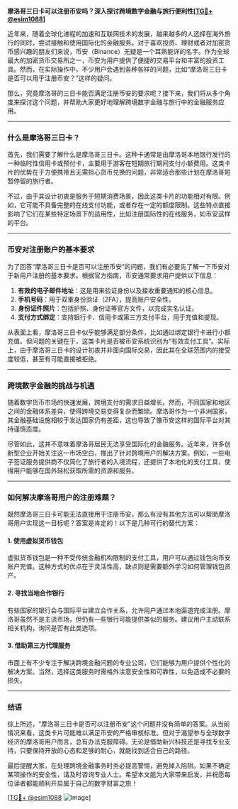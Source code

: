 **摩洛哥三日卡可以注册币安吗？深入探讨跨境数字金融与旅行便利性[[TG💪+ @esim1088](https://t.me/s/esim1088)]**

近年来，随着全球化进程的加速和互联网技术的发展，越来越多的人选择在海外旅行的同时，尝试接触和使用国际化的金融服务。对于喜欢投资、理财或者对加密货币感兴趣的朋友们来说，币安（Binance）无疑是一个耳熟能详的名字。作为全球最大的加密货币交易所之一，币安为用户提供了便捷的交易平台和丰富的投资工具。然而，在实际操作中，不少用户会遇到各种各样的问题，比如“摩洛哥三日卡是否可以用于注册币安？”这样的疑问。

那么，究竟摩洛哥的三日卡能否满足注册币安的要求呢？接下来，我们将从多个角度来探讨这个问题，并帮助大家更好地理解跨境数字金融与旅行中的金融服务应用。

---

### 什么是摩洛哥三日卡？

首先，我们需要了解什么是摩洛哥三日卡。这种卡通常是由摩洛哥本地银行发行的一种临时性信用卡或预付卡，主要用于游客在短期旅行期间支付小额费用。这类卡片的优势在于方便携带且无需担心货币兑换的问题，非常适合那些计划在摩洛哥短暂停留的旅行者。

不过，由于其设计初衷是服务于短期消费场景，因此这类卡片的功能相对有限。例如，它可能不具备完整的在线支付功能，或者存在一定的额度限制。这些特点直接影响了它们在某些特定场景下的适用性，比如注册国际性的在线服务，如币安这样的平台。

---

### 币安对注册账户的基本要求

为了回答“摩洛哥三日卡是否可以注册币安”的问题，我们有必要先了解一下币安对于新用户注册的基本要求。根据官方指南，币安通常要求用户提供以下信息：

1. **有效的电子邮件地址**：这是用来验证身份以及接收重要通知的核心信息。
2. **手机号码**：用于双重身份验证（2FA），提高账户安全性。
3. **身份证件照片**：包括护照、身份证等官方文件，以完成实名认证。
4. **支付方式绑定**：支持银行卡、信用卡或第三方支付平台，用于充值和提现。

从表面上看，摩洛哥三日卡似乎能够满足部分条件，比如通过绑定银行卡进行小额充值。但问题的关键在于，这类卡片是否被币安系统识别为“有效支付工具”。实际上，由于摩洛哥三日卡的设计初衷并非面向国际交易，因此其在全球范围内的接受度较低，甚至有可能直接被拒绝。

---

### 跨境数字金融的挑战与机遇

随着数字货币市场的快速发展，跨境支付的需求日益增长。然而，不同国家和地区之间的金融体系差异，使得跨境交易变得复杂而繁琐。摩洛哥作为一个非洲国家，其金融基础设施相较于发达国家仍有差距，这也导致了像币安这样的国际平台对其持谨慎态度。

尽管如此，这并不意味着摩洛哥居民无法享受国际化的金融服务。近年来，许多创新型企业开始关注这一市场空白，推出了针对跨境用户的解决方案。例如，一些电子签证服务提供商不仅简化了旅行者的入境流程，还提供了本地化的支付工具，使得用户能够在国外轻松获取所需的资源和服务。

---

### 如何解决摩洛哥用户的注册难题？

既然摩洛哥三日卡可能无法直接用于注册币安，那么有没有其他方法可以帮助摩洛哥用户实现这一目标呢？答案是肯定的！以下是几种可行的替代方案：

#### 1. 使用虚拟货币钱包
虚拟货币钱包是一种不受传统金融机构限制的支付工具，用户可以通过钱包向币安账户充值。这种方式的优点在于灵活性高，缺点则是需要额外学习如何管理钱包资产。

#### 2. 寻找当地合作银行
有些国家的银行会与国际平台建立合作关系，允许用户通过本地渠道完成注册。摩洛哥虽然不是主流市场，但仍有一些银行可能提供类似的服务。建议用户主动联系相关机构，询问是否有此类选项。

#### 3. 借助第三方代理服务
市面上有不少专注于解决跨境金融问题的专业公司，它们能够为用户提供个性化的解决方案。当然，选择这类服务时需格外注意安全性和可靠性，以免造成不必要的损失。

---

### 结语

综上所述，“摩洛哥三日卡是否可以注册币安”这个问题并没有简单的答案。从当前情况来看，这类卡片可能难以满足币安的严格审核标准。但对于渴望参与全球数字经济的摩洛哥用户而言，总有办法克服障碍。无论是借助新兴科技还是寻找专业支持，只要保持开放的心态和足够的耐心，就能找到适合自己的路径。

最后提醒大家，在处理跨境金融事务时务必提高警惕，避免掉入陷阱。如果不确定某项操作的安全性，请及时咨询专业人士。希望本文能为大家带来启发，并祝愿每位读者都能顺利开启属于自己的数字财富之旅！

[[TG💪+ @esim1088](https://t.me/s/esim1088) ![Image](https://i.postimg.cc/4NQfJmqS/Snipaste-2025-05-13-00-14-12.png)]